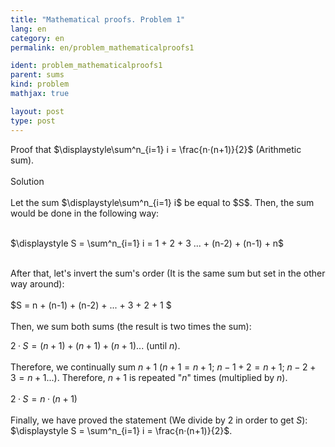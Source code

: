 ```yaml
---
title: "Mathematical proofs. Problem 1"
lang: en
category: en
permalink: en/problem_mathematicalproofs1

ident: problem_mathematicalproofs1
parent: sums
kind: problem
mathjax: true

layout: post
type: post
---
```


<div>
Proof that $\displaystyle\sum^n_{i=1} i = \frac{n·(n+1)}{2}$ (Arithmetic sum). <br><br>

<div class="bcblue boxdissap">
Solution
</div><br>

<div class="dissap">
Let the sum $\displaystyle\sum^n_{i=1} i$ be equal to $S$. Then, the sum would be done in the following way:<br><br>

$\displaystyle S = \sum^n_{i=1} i = 1 + 2 + 3 ... + (n-2) + (n-1) + n$ <br><br>

After that, let's invert the sum's order (It is the same sum but set in the other way around): <br><br>
$S = n + (n-1) + (n-2) + ... + 3 + 2 + 1 $<br><br>
Then, we sum both sums (the result is two times the sum):

$2·S = (n+1) + (n+1) + (n+1)...$ (until $n$).<br><br>
Therefore, we continually sum $n+1$ ($n+1 = n+1$; $n-1 +2 = n+1$; $n-2 +3 = n+1$...). Therefore, $n+1$ is repeated "$n$" times (multiplied by $n$).<br><br>
$2·S = n·(n+1)$<br><br>
Finally, we have proved the statement (We divide by 2 in order to get $S$): $\displaystyle S = \sum^n_{i=1} i = \frac{n·(n+1)}{2}$.
</div>
